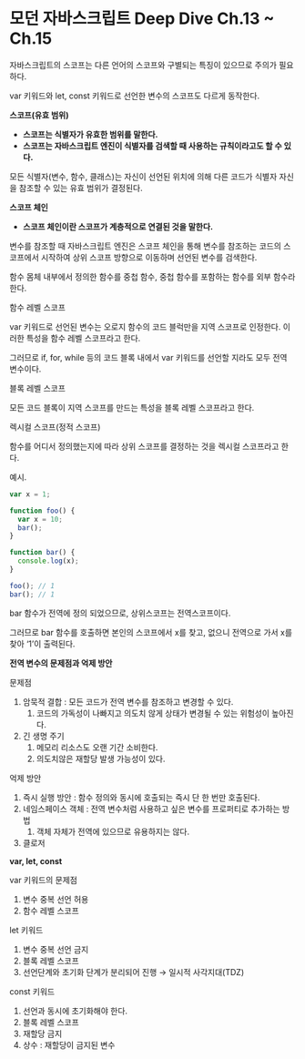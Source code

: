 # 모던 자바스크립트 Deep Dive Ch.13 ~ Ch.15

자바스크립트의 스코프는 다른 언어의 스코프와 구별되는 특징이 있으므로 주의가 필요하다.

var 키워드와 let, const 키워드로 선언한 변수의 스코프도 다르게 동작한다.

**스코프(유효 범위)**

- **스코프는 식별자가 유효한 범위를 말한다.**
- **스코프는 자바스크립트 엔진이 식별자를 검색할 때 사용하는 규칙이라고도 할 수 있다.**

모든 식별자(변수, 함수, 클래스)는 자신이 선언된 위치에 의해 다른 코드가 식별자 자신을 참조할 수 있는 유효 범위가 결정된다.

**스코프 체인**

- **스코프 체인이란 스코프가 계층적으로 연결된 것을 말한다.**

변수를 참조할 때 자바스크립트 엔진은 스코프 체인을 통해 변수를 참조하는 코드의 스코프에서 시작하여 상위 스코프 방향으로 이동하며 선언된 변수를 검색한다.

함수 몸체 내부에서 정의한 함수를 중첩 함수, 중첩 함수를 포함하는 함수를 외부 함수라 한다.

함수 레벨 스코프

var 키워드로 선언된 변수는 오로지 함수의 코드 블럭만을 지역 스코프로 인정한다. 이러한 특성을 함수 레벨 스코프라고 한다.

그러므로 if, for, while 등의 코드 블록 내에서 var 키워드를 선언할 지라도 모두 전역 변수이다.

블록 레벨 스코프

모든 코드 블록이 지역 스코프를 만드는 특성을 블록 레벨 스코프라고 한다.

렉시컬 스코프(정적 스코프)

함수를 어디서 정의했는지에 따라 상위 스코프를 결정하는 것을 렉시컬 스코프라고 한다.

예시.

```jsx
var x = 1;

function foo() {
  var x = 10;
  bar();
}

function bar() {
  console.log(x);
}

foo(); // 1
bar(); // 1
```

bar 함수가 전역에 정의 되었으므로, 상위스코프는 전역스코프이다.

그러므로 bar 함수를 호출하면 본인의 스코프에서 x를 찾고, 없으니 전역으로 가서 x를 찾아 ‘1’이 출력된다.

**전역 변수의 문제점과 억제 방안**

문제점

1. 암묵적 결합 : 모든 코드가 전역 변수를 참조하고 변경할 수 있다.
   1. 코드의 가독성이 나빠지고 의도치 않게 상태가 변경될 수 있는 위험성이 높아진다.
2. 긴 생명 주기
   1. 메모리 리소스도 오랜 기간 소비한다.
   2. 의도치않은 재할당 발생 가능성이 있다.

억제 방안

1. 즉시 실행 방안 : 함수 정의와 동시에 호출되는 즉시 단 한 번만 호출된다.
2. 네임스페이스 객체 : 전역 변수처럼 사용하고 싶은 변수를 프로퍼티로 추가하는 방법
   1. 객체 자체가 전역에 있으므로 유용하지는 않다.
3. 클로저

**var, let, const**

var 키워드의 문제점

1. 변수 중복 선언 허용
2. 함수 레벨 스코프

let 키워드

1. 변수 중복 선언 금지
2. 블록 레벨 스코프
3. 선언단계와 초기화 단계가 분리되어 진행 → 일시적 사각지대(TDZ)

const 키워드

1. 선언과 동시에 초기화해야 한다.
2. 블록 레벨 스코프
3. 재할당 금지
4. 상수 : 재할당이 금지된 변수
